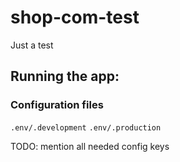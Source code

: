 # shop-com-test
Just a test 

## Running the app:
### Configuration files
`.env/.development`
`.env/.production`

TODO: mention all needed config keys
